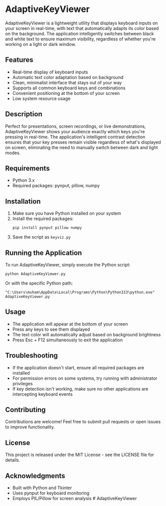 # AdaptiveKeyViewer

AdaptiveKeyViewer is a lightweight utility that displays keyboard inputs on your screen in real-time, with text that automatically adapts its color based on the background. The application intelligently switches between black and white text to ensure maximum visibility, regardless of whether you're working on a light or dark window.

## Features

- Real-time display of keyboard inputs
- Automatic text color adaptation based on background
- Clean, minimalist interface that stays out of your way
- Supports all common keyboard keys and combinations
- Convenient positioning at the bottom of your screen
- Low system resource usage

## Description

Perfect for presentations, screen recordings, or live demonstrations, AdaptiveKeyViewer shows your audience exactly which keys you're pressing in real-time. The application's intelligent contrast detection ensures that your key presses remain visible regardless of what's displayed on screen, eliminating the need to manually switch between dark and light modes.

## Requirements

- Python 3.x
- Required packages: pynput, pillow, numpy

## Installation

1. Make sure you have Python installed on your system
2. Install the required packages:
   ```
   pip install pynput pillow numpy
   ```
3. Save the script as `keyviz.py`

## Running the Application

To run AdaptiveKeyViewer, simply execute the Python script:

```
python AdaptiveKeyViewer.py
```

Or with the specific Python path:

```
"C:\Users\muham\AppData\Local\Programs\Python\Python313\python.exe" AdaptiveKeyViewer.py
```

## Usage

- The application will appear at the bottom of your screen
- Press any keys to see them displayed
- The text color will automatically adjust based on background brightness
- Press Esc + F12 simultaneously to exit the application

## Troubleshooting

- If the application doesn't start, ensure all required packages are installed
- For permission errors on some systems, try running with administrator privileges
- If key detection isn't working, make sure no other applications are intercepting keyboard events

## Contributing

Contributions are welcome! Feel free to submit pull requests or open issues to improve functionality.

## License

This project is released under the MIT License - see the LICENSE file for details.

## Acknowledgments

- Built with Python and Tkinter
- Uses pynput for keyboard monitoring
- Employs PIL/Pillow for screen analysis
#   A d a p t i v e K e y V i e w e r  
 